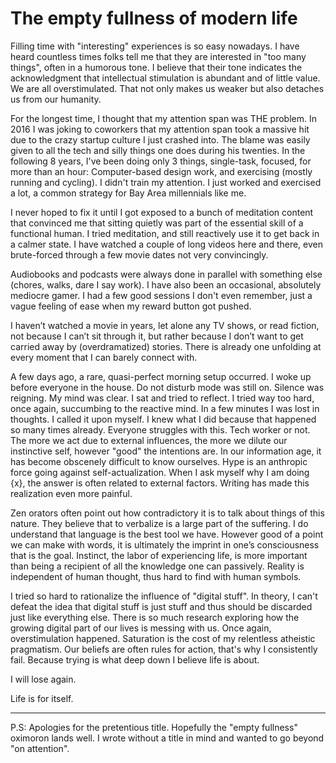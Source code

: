 # The empty fullness of modern life

Filling time with "interesting" experiences is so easy nowadays. I have heard countless times folks tell me that they are interested in "too many things", often in a humorous tone. I believe that their tone indicates the acknowledgment that intellectual stimulation is abundant and of little value. We are all overstimulated. That not only makes us weaker but also detaches us from our humanity.

For the longest time, I thought that my attention span was THE problem. 
In 2016 I was joking to coworkers that my attention span took a massive hit due to the crazy startup culture I just crashed into. The blame was easily given to all the tech and silly things one does during his twenties.
In the following 8 years, I've been doing only 3 things, single-task, focused, for more than an hour: Computer-based design work, and exercising (mostly running and cycling). I didn't train my attention. I just worked and exercised a lot, a common strategy for Bay Area millennials like me.

I never hoped to fix it until I got exposed to a bunch of meditation content that convinced me that sitting quietly was part of the essential skill of a functional human. I tried meditation, and still reactively use it to get back in a calmer state. I have watched a couple of long videos here and there, even brute-forced through a few movie dates not very convincingly.

Audiobooks and podcasts were always done in parallel with something else (chores, walks, dare I say work). I have also been an occasional, absolutely mediocre gamer. I had a few good sessions I don't even remember, just a vague feeling of ease when my reward button got pushed.

I haven’t watched a movie in years, let alone any TV shows, or read fiction, not because I can’t sit through it, but rather because I don’t want to get carried away by (overdramatized) stories. There is already one unfolding at every moment that I can barely connect with.

A few days ago, a rare, quasi-perfect morning setup occurred. I woke up before everyone in the house. Do not disturb mode was still on. Silence was reigning. My mind was clear. I sat and tried to reflect. I tried way too hard, once again, succumbing to the reactive mind. In a few minutes I was lost in thoughts. I called it upon myself. I knew what I did because that happened so many times already. Everyone struggles with this. Tech worker or not. The more we act due to external influences, the more we dilute our instinctive self, however "good" the intentions are. In our information age, it has become obscenely difficult to know ourselves. Hype is an anthropic force going against self-actualization.  When I ask myself why I am doing {x}, the answer is often related to external factors. Writing has made this realization even more painful. 

Zen orators often point out how contradictory it is to talk about things of this nature. They believe that to verbalize is a large part of the suffering. I do understand that language is the best tool we have. However good of a point we can make with words, it is ultimately the imprint in one’s consciousness that is the goal. Instinct, the labor of experiencing life, is more important than being a recipient of all the knowledge one can passively. Reality is independent of human thought, thus hard to find with human symbols.

I tried so hard to rationalize the influence of "digital stuff". In theory, I can't defeat the idea that digital stuff is just stuff and thus should be discarded just like everything else. There is so much research exploring how the growing digital part of our lives is messing with us. Once again, overstimulation happened. Saturation is the cost of my relentless atheistic pragmatism. Our beliefs are often rules for action, that's why I consistently fail. Because trying is what deep down I believe life is about. 

I will lose again.

Life is for itself. 

---

P.S: Apologies for the pretentious title. Hopefully the "empty fullness" oximoron lands well. I wrote without a title in mind and wanted to go beyond "on attention".